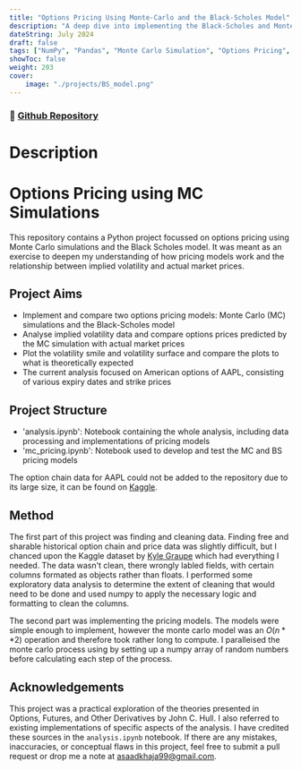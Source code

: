 ```yaml
---
title: "Options Pricing Using Monte-Carlo and the Black-Scholes Model"
description: "A deep dive into implementing the Black-Scholes and Monte Carlo options pricing models and comparing their results against real data"
dateString: July 2024
draft: false
tags: ["NumPy", "Pandas", "Monte Carlo Simulation", "Options Pricing", "Exploratory Data Analysis"]
showToc: false
weight: 203
cover:
    image: "./projects/BS_model.png"
--- 
```

### 🔗 [Github Repository](https://github.com/asaadkhaja99/MC_Options_Pricing)

# Description
# Options Pricing using MC Simulations

This repository contains a Python project focussed on options pricing using Monte Carlo simulations and the Black Scholes model. It was meant as an exercise to deepen my understanding of how pricing models work and the relationship between implied volatility and actual market prices.

## Project Aims
 * Implement and compare two options pricing models: Monte Carlo (MC) simulations and the Black-Scholes model
 * Analyse implied volatility data and compare options prices predicted by the MC simulation with actual market prices
 * Plot the volatility smile and volatility surface and compare the plots to what is theoretically expected
 * The current analysis focused on American options of AAPL, consisting of various expiry dates and strike prices

## Project Structure
 * 'analysis.ipynb': Notebook containing the whole analysis, including data processing and implementations of pricing models
 * 'mc_pricing.ipynb': Notebook used to develop and test the MC and BS pricing models

 The option chain data for AAPL could not be added to the repository due to its large size, it can be found on [Kaggle](https://www.kaggle.com/datasets/kylegraupe/aapl-options-data-2016-2020/discussion?sort=hotness). 

## Method
The first part of this project was finding and cleaning data. Finding free and sharable historical option chain and price data was slightly difficult, but I chanced upon the Kaggle dataset by [Kyle Graupe](https://www.kaggle.com/kylegraupe) which had everything I needed. The data wasn't clean, there wrongly labled fields, with certain columns formated as objects rather than floats. I performed some exploratory data analysis to determine the extent of cleaning that would need to be done and used numpy to apply the necessary logic and formatting to clean the columns.

The second part was implementing the pricing models. The models were simple enough to implement, however the monte carlo model was an $O(n**2)$ operation and therefore took rather long to compute. I paralleised the monte carlo process using by setting up a numpy array of random numbers before calculating each step of the process.  

## Acknowledgements
This project was a practical exploration of the theories presented in Options, Futures, and Other Derivatives by John C. Hull. I also referred to existing implementations of specific aspects of the analysis. I have credited these sources in the `analysis.ipynb` notebook. If there are any mistakes, inaccuracies, or conceptual flaws in this project, feel free to submit a pull request or drop me a note at asaadkhaja99@gmail.com.

